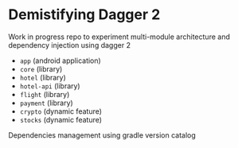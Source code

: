 # Demistifying Dagger 2

Work in progress repo to experiment multi-module architecture and dependency injection using dagger 2

- `app` (android application)
- `core` (library)
- `hotel` (library)
- `hotel-api` (library)
- `flight` (library)
- `payment` (library)
- `crypto` (dynamic feature)
- `stocks` (dynamic feature)

Dependencies management using gradle version catalog